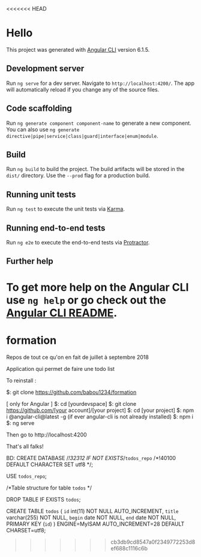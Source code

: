 <<<<<<< HEAD
# Hello

This project was generated with [Angular CLI](https://github.com/angular/angular-cli) version 6.1.5.

## Development server

Run `ng serve` for a dev server. Navigate to `http://localhost:4200/`. The app will automatically reload if you change any of the source files.

## Code scaffolding

Run `ng generate component component-name` to generate a new component. You can also use `ng generate directive|pipe|service|class|guard|interface|enum|module`.

## Build

Run `ng build` to build the project. The build artifacts will be stored in the `dist/` directory. Use the `--prod` flag for a production build.

## Running unit tests

Run `ng test` to execute the unit tests via [Karma](https://karma-runner.github.io).

## Running end-to-end tests

Run `ng e2e` to execute the end-to-end tests via [Protractor](http://www.protractortest.org/).

## Further help

To get more help on the Angular CLI use `ng help` or go check out the [Angular CLI README](https://github.com/angular/angular-cli/blob/master/README.md).
=======
# formation
Repos de tout ce qu'on en fait de juillet à septembre 2018

Application qui permet de faire une todo list

To reinstall :

$: git clone https://github.com/babou1234/formation

[ only for Angular ]
$: cd [yourdevspace]
$: git clone https://github.com/[your account]/[your project]
$: cd [your project]
$: npm i @angular-cli@latest -g (if ever angular-cli is not already installed)
$: npm i
$: ng serve

Then go to http://localhost:4200

That's all falks!

BD:
CREATE DATABASE /*!32312 IF NOT EXISTS*/`todos_repo` /*!40100 DEFAULT CHARACTER SET utf8 */;

USE `todos_repo`;

/*Table structure for table `todos` */

DROP TABLE IF EXISTS `todos`;

CREATE TABLE `todos` (
  `id` int(11) NOT NULL AUTO_INCREMENT,
  `title` varchar(255) NOT NULL,
  `begin` date NOT NULL,
  `end` date NOT NULL,
  PRIMARY KEY (`id`)
) ENGINE=MyISAM AUTO_INCREMENT=28 DEFAULT CHARSET=utf8;
>>>>>>> cb3db9cd8547a0f2349772253d8ef688c1116c6b
